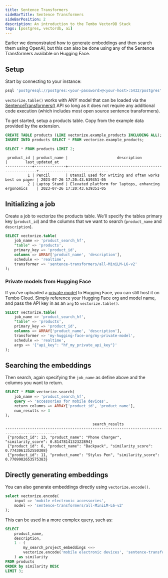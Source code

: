 ```yaml
---
title: Sentence Transformers
sideBarTitle: Sentence Transformers
sideBarPosition: 2
description: An introduction to the Tembo VectorDB Stack
tags: [postgres, vectordb, ai]
---
```


Earlier we demonstrated how to generate embeddings and then search them using OpenAI, but this can also be done using any of the Sentence Transformers available on Hugging Face.

## Setup

Start by connecting to your instance:

```sql
psql 'postgresql://postgres:<your-password>@<your-host>:5432/postgres'
```

`vectorize.table()` works with ANY model that can be loaded via the [SentenceTransformers()](https://www.sbert.net/) API so long as it does not require any additional code execution (which includes most open source sentence transformers).

To get started, setup a products table. Copy from the example data provided by the extension.

```sql
CREATE TABLE products (LIKE vectorize.example_products INCLUDING ALL);
INSERT INTO products SELECT * FROM vectorize.example_products;
```

```sql
SELECT * FROM products LIMIT 2;
```

```text
 product_id | product_name |                      description                       |        last_updated_at
------------+--------------+--------------------------------------------------------+-------------------------------
          1 | Pencil       | Utensil used for writing and often works best on paper | 2023-07-26 17:20:43.639351-05
          2 | Laptop Stand | Elevated platform for laptops, enhancing ergonomics    | 2023-07-26 17:20:43.639351-05
```

## Initializing a job

Create a job to vectorize the products table. We'll specify the tables primary key (`product_id`) and the columns that we want to search (`product_name` and `description`).

```sql
SELECT vectorize.table(
    job_name => 'product_search_hf',
    "table" => 'products',
    primary_key => 'product_id',
    columns => ARRAY['product_name', 'description'],
    schedule => 'realtime',
    transformer => 'sentence-transformers/all-MiniLM-L6-v2'
);
```

### Private models from Hugging Face

If you've uploaded a [private model](https://huggingface.co/blog/introducing-private-hub) to Hugging Face, you can still host it on Tembo Cloud. Simply reference your Hugging Face org and model name,
and pass the API key in as an `arg` to `vectorize.table()`.

```sql
SELECT vectorize.table(
    job_name => 'product_search_hf',
    "table" => 'products',
    primary_key => 'product_id',
    columns => ARRAY['product_name', 'description'],
    transformer => 'my-hugging-face-org/my-private-model',
    schedule => 'realtime',
    args => '{"api_key": "hf_my_private_api_key"}'
);
```

## Searching the embeddings

Then search, again specifying the `job_name` as define above and the columns you want to return.

```sql
SELECT * FROM vectorize.search(
    job_name => 'product_search_hf',
    query => 'accessories for mobile devices',
    return_columns => ARRAY['product_id', 'product_name'],
    num_results => 3
);
```

```text
                                       search_results
---------------------------------------------------------------------------------------------
 {"product_id": 13, "product_name": "Phone Charger", "similarity_score": 0.8147814132322894}
 {"product_id": 6, "product_name": "Backpack", "similarity_score": 0.7743061352550308}
 {"product_id": 11, "product_name": "Stylus Pen", "similarity_score": 0.7709902653575383}
```

## Directly generating embeddings

You can also generate embeddings directly using `vectorize.encode()`.

```sql
select vectorize.encode(
    input => 'mobile electronic accessories',
    model => 'sentence-transformers/all-MiniLM-L6-v2'
);
```

This can be used in a more complex query, such as:

```sql
SELECT
    product_name,
    description,
    1 - (
        my_search_project_embeddings <=>
        vectorize.encode('mobile electronic devices', 'sentence-transformers/all-MiniLM-L6-v2')::vector
    ) as similarity
FROM products
ORDER by similarity DESC
LIMIT 3;
```
